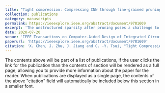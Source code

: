 ```yaml
---
title: "Tight compression: Compressing CNN through fine-grained pruning and weight permutation for efficient implementation"
collection: publications
category: manuscripts
permalink: https://ieeexplore.ieee.org/abstract/document/9781609
excerpt: 'The unstructured sparsity after pruning poses a challenge to the efficient implementation of deep learning models in existing regular architectures like systolic arrays. The coarse-grained structured pruning, on the other hand, tends to have higher accuracy loss than unstructured pruning when the pruned models are of the same size. In this work, we propose a compression method based on the unstructured pruning and a novel weight permutation scheme. Through permutation, the sparse weight matrix is further compressed to a small and dense format to make full use of the hardware resources. Compared to the state-of-the-art works, the matrix compression rate is effectively improved from 5.88x to 10.28x. As a result, the throughput and energy efficiency are improved by 2.12 and 1.57 times, respectively.'
date: 2020-07-20
venue: 'IEEE Transactions on Computer-Aided Design of Integrated Circuits and Systems (TCAD)/57th ACM/IEEE Design Automation Conference (DAC)'
paperurl: 'https://ieeexplore.ieee.org/abstract/document/9781609'
citation: 'X. Chen, J. Zhu, J. Jiang and C. -Y. Tsui, "Tight Compression: Compressing CNN Through Fine-Grained Pruning and Weight Permutation for Efficient Implementation," in IEEE Transactions on Computer-Aided Design of Integrated Circuits and Systems, vol. 42, no. 2, pp. 644-657, Feb. 2023, doi: 10.1109/TCAD.2022.3178047.'
---
```


The contents above will be part of a list of publications, if the user clicks the link for the publication than the contents of section will be rendered as a full page, allowing you to provide more information about the paper for the reader. When publications are displayed as a single page, the contents of the above "citation" field will automatically be included below this section in a smaller font.